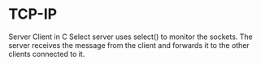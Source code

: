 # TCP-IP
Server Client in C
Select server uses select() to monitor the sockets. The server receives the message from the client and forwards it to the other clients connected to it. 
